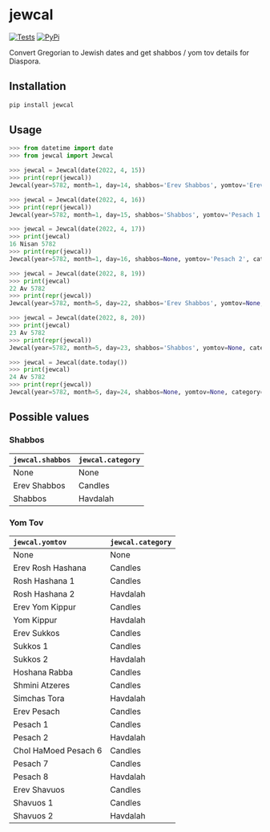 # jewcal
[![Tests](https://github.com/essel-dev/jewcal/actions/workflows/tests.yml/badge.svg)](https://github.com/essel-dev/jewcal/actions/workflows/tests.yml) [![PyPi](https://github.com/essel-dev/jewcal/actions/workflows/pypi.yml/badge.svg)](https://github.com/essel-dev/jewcal/actions/workflows/pypi.yml)

Convert Gregorian to Jewish dates and get shabbos / yom tov details for Diaspora.

## Installation
```sh
pip install jewcal
```

## Usage
```py
>>> from datetime import date
>>> from jewcal import Jewcal

>>> jewcal = Jewcal(date(2022, 4, 15))
>>> print(repr(jewcal))
Jewcal(year=5782, month=1, day=14, shabbos='Erev Shabbos', yomtov='Erev Pesach', category=<Category.CANDLES: 'Candles'>)

>>> jewcal = Jewcal(date(2022, 4, 16))
>>> print(repr(jewcal))
Jewcal(year=5782, month=1, day=15, shabbos='Shabbos', yomtov='Pesach 1', category=<Category.CANDLES: 'Candles'>)

>>> jewcal = Jewcal(date(2022, 4, 17))
>>> print(jewcal)
16 Nisan 5782
>>> print(repr(jewcal))
Jewcal(year=5782, month=1, day=16, shabbos=None, yomtov='Pesach 2', category=<Category.HAVDALAH: 'Havdalah'>)

>>> jewcal = Jewcal(date(2022, 8, 19))
>>> print(jewcal)
22 Av 5782
>>> print(repr(jewcal))
Jewcal(year=5782, month=5, day=22, shabbos='Erev Shabbos', yomtov=None, category=<Category.CANDLES: 'Candles'>)

>>> jewcal = Jewcal(date(2022, 8, 20))
>>> print(jewcal)
23 Av 5782
>>> print(repr(jewcal))
Jewcal(year=5782, month=5, day=23, shabbos='Shabbos', yomtov=None, category=<Category.HAVDALAH: 'Havdalah'>)

>>> jewcal = Jewcal(date.today())
>>> print(jewcal)
24 Av 5782
>>> print(repr(jewcal))
Jewcal(year=5782, month=5, day=24, shabbos=None, yomtov=None, category=None)
```

## Possible values
### Shabbos
|`jewcal.shabbos`|`jewcal.category`|
| :--- | :--- |
|	None	|	None	|
|	Erev Shabbos	|	Candles	|
|	Shabbos	|	Havdalah	|

### Yom Tov
|`jewcal.yomtov`|`jewcal.category`|
| :--- | :--- |
|	None	|	None	|
|	Erev Rosh Hashana	|	Candles	|
|	Rosh Hashana 1	|	Candles	|
|	Rosh Hashana 2	|	Havdalah	|
|	Erev Yom Kippur	|	Candles	|
|	Yom Kippur	|	Havdalah	|
|	Erev Sukkos	|	Candles	|
|	Sukkos 1	|	Candles	|
|	Sukkos 2	|	Havdalah	|
|	Hoshana Rabba	|	Candles	|
|	Shmini Atzeres	|	Candles	|
|	Simchas Tora	|	Havdalah	|
|	Erev Pesach	|	Candles	|
|	Pesach 1	|	Candles	|
|	Pesach 2	|	Havdalah	|
|	Chol HaMoed Pesach 6	|	Candles	|
|	Pesach 7	|	Candles	|
|	Pesach 8	|	Havdalah	|
|	Erev Shavuos	|	Candles	|
|	Shavuos 1	|	Candles	|
|	Shavuos 2	|	Havdalah	|


